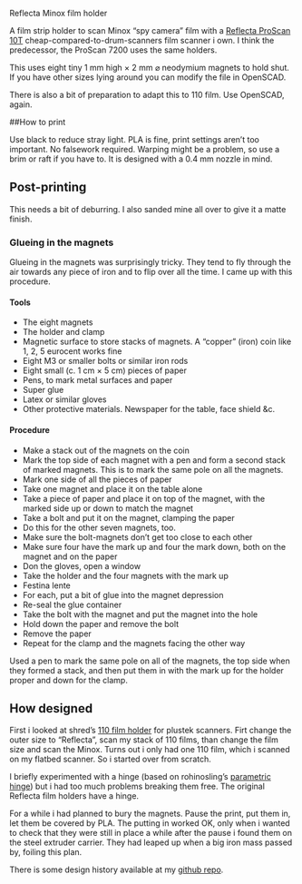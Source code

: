 Reflecta Minox film holder

A film strip holder to scan Minox “spy camera” film with a [Reflecta ProScan 10T](https://reflecta.de/en/products/detail/~id.734~nm.69/reflecta-ProScan-10T.html) cheap-compared-to-drum-scanners film scanner i own. I think the predecessor, the ProScan 7200 uses the same holders.

This uses eight tiny 1 mm high × 2 mm ⌀ neodymium magnets to hold shut. If you have other sizes lying around you can modify the file in OpenSCAD.

There is also a bit of preparation to adapt this to 110 film. Use OpenSCAD, again.

##How to print

Use black to reduce stray light. PLA is fine, print settings aren’t too important. No falsework required. Warping might be a problem, so use a brim or raft if you have to. It is designed with a 0.4 mm nozzle in mind.


## Post-printing

This needs a bit of deburring. I also sanded mine all over to give it a matte finish.




### Glueing in the magnets

Glueing in the magnets was surprisingly tricky. They tend to fly through the air towards any piece of iron and to flip over all the time. I came up with this procedure.

#### Tools

* The eight magnets
* The holder and clamp
* Magnetic surface to store stacks of magnets. A “copper” (iron) coin like 1, 2, 5 eurocent works fine
* Eight M3 or smaller bolts or similar iron rods
* Eight small (c. 1 cm × 5 cm) pieces of paper
* Pens, to mark metal surfaces and paper
* Super glue
* Latex or similar gloves
* Other protective materials. Newspaper for the table, face shield &c.

#### Procedure

* Make a stack out of the magnets on the coin
* Mark the top side of each magnet with a pen and form a second stack of marked magnets. This is to mark the same pole on all the magnets.
* Mark one side of all the pieces of paper
* Take one magnet and place it on the table alone
* Take a piece of paper and place it on top of the magnet, with the marked side up or down to match the magnet
* Take a bolt and put it on the magnet, clamping the paper
* Do this for the other seven magnets, too.
* Make sure the bolt-magnets don’t get too close to each other
* Make sure four have the mark up and four the mark down, both on the magnet and on the paper
* Don the gloves, open a window
* Take the holder and the four magnets with the mark up
* Festina lente
* For each, put a bit of glue into the magnet depression
* Re-seal the glue container
* Take the bolt with the magnet and put the magnet into the hole
* Hold down the paper and remove the bolt
* Remove the paper
* Repeat for the clamp and the magnets facing the other way


Used a pen to mark the same pole on all of the magnets, the top side when they formed a stack, and then put them in with the mark up for the holder proper and down for the clamp.


## How designed

First i looked at shred’s [110 film holder](https://www.thingiverse.com/thing:1328672) for plustek scanners. Firt change the outer size to “Reflecta”, scan my stack of 110 films, than change the film size and scan the Minox. Turns out i only had one 110 film, which i scanned on my flatbed scanner. So i started over from scratch.

I briefly experimented with a hinge (based on rohinosling’s  [parametric hinge](https://www.thingiverse.com/thing:2187167)) but i had too much problems breaking them free. The original Reflecta film holders have a hinge.

For a while i had planned to bury the magnets. Pause the print, put them in, let them be covered by PLA. The putting in worked OK, only when i wanted to check that they were still in place a while after the pause i found them on the steel extruder carrier. They had leaped up when a big iron mass passed by, foiling this plan.

There is some design history available at my [github repo](https://github.com/ospalh/3d-printing/tree/develop/Reflecta-Minoxhalter).
